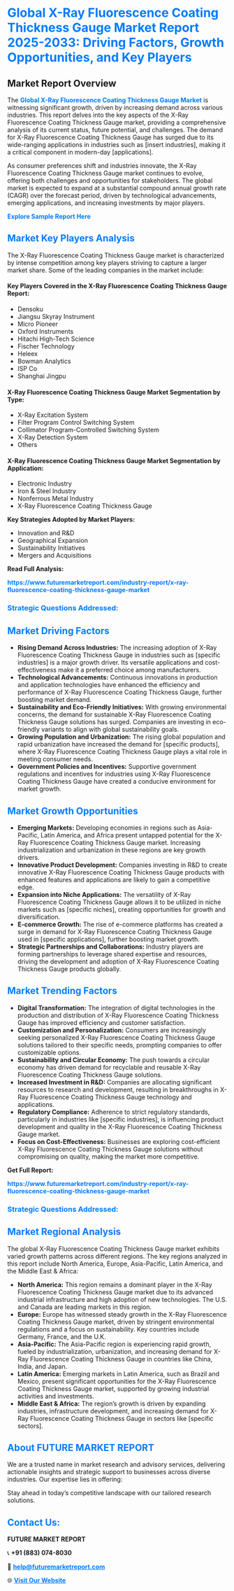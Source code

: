 <h1 style="color: #007BFF;">Global X-Ray Fluorescence Coating Thickness Gauge Market Report 2025-2033: Driving Factors, Growth Opportunities, and Key Players</h1>

<section id="overview">
<h2>Market Report Overview</h2>
<p>The <a href="https://www.futuremarketreport.com/industry-report/x-ray-fluorescence-coating-thickness-gauge-market" style="color: #007BFF; text-decoration: none;"><strong>Global X-Ray Fluorescence Coating Thickness Gauge Market</strong></a> is witnessing significant growth, driven by increasing demand across various industries. This report delves into the key aspects of the X-Ray Fluorescence Coating Thickness Gauge market, providing a comprehensive analysis of its current status, future potential, and challenges. The demand for X-Ray Fluorescence Coating Thickness Gauge has surged due to its wide-ranging applications in industries such as [insert industries], making it a critical component in modern-day [applications].</p>
<p>As consumer preferences shift and industries innovate, the X-Ray Fluorescence Coating Thickness Gauge market continues to evolve, offering both challenges and opportunities for stakeholders. The global market is expected to expand at a substantial compound annual growth rate (CAGR) over the forecast period, driven by technological advancements, emerging applications, and increasing investments by major players.</p>
</section>

<section id="overview">
<p><a href="https://www.futuremarketreport.com/request-sample/reportId=112184" style="color: #007BFF; text-decoration: none;"><strong>Explore Sample Report Here</strong></a></p>
</section>

<section id="key-players">
<h2 style="color: #007BFF;">Market Key Players Analysis</h2>
<p>The X-Ray Fluorescence Coating Thickness Gauge market is characterized by intense competition among key players striving to capture a larger market share. Some of the leading companies in the market include:</p>
<h4>Key Players Covered in the X-Ray Fluorescence Coating Thickness Gauge Report:</h4>
<ul><li>Densoku</li><li>Jiangsu Skyray Instrument</li><li>Micro Pioneer</li><li>Oxford Instruments</li><li>Hitachi High-Tech Science</li><li>Fischer Technology</li><li>Heleex</li><li>Bowman Analytics</li><li>ISP Co</li><li>Shanghai Jingpu</li></ul>
<h4>X-Ray Fluorescence Coating Thickness Gauge Market Segmentation by Type:</h4>
<ul><li>X-Ray Excitation System</li><li>Filter Program Control Switching System</li><li>Collimator Program-Controlled Switching System</li><li>X-Ray Detection System</li><li>Others</li></ul>

<h4>X-Ray Fluorescence Coating Thickness Gauge Market Segmentation by Application:</h4>
<ul><li>Electronic Industry</li><li>Iron &amp; Steel Industry</li><li>Nonferrous Metal Industry</li><li>X-Ray Fluorescence Coating Thickness Gauge</li></ul>
<p><strong>Key Strategies Adopted by Market Players:</strong></p>
<ul>
<li>Innovation and R&D</li>
<li>Geographical Expansion</li>
<li>Sustainability Initiatives</li>
<li>Mergers and Acquisitions</li>
</ul>
</section>

<section>
<p><strong>Read Full Analysis: </strong></p><a href="https://www.futuremarketreport.com/industry-report/x-ray-fluorescence-coating-thickness-gauge-market" style="color: #007BFF; text-decoration: none;"><strong>https://www.futuremarketreport.com/industry-report/x-ray-fluorescence-coating-thickness-gauge-market</strong></a>
<h3 style="color: #007BFF;">Strategic Questions Addressed:</h3>
</section>

<section id="driving-factors">
<h2 style="color: #007BFF;">Market Driving Factors</h2>
<ul>
<li><strong>Rising Demand Across Industries:</strong> The increasing adoption of X-Ray Fluorescence Coating Thickness Gauge in industries such as [specific industries] is a major growth driver. Its versatile applications and cost-effectiveness make it a preferred choice among manufacturers.</li>
<li><strong>Technological Advancements:</strong> Continuous innovations in production and application technologies have enhanced the efficiency and performance of X-Ray Fluorescence Coating Thickness Gauge, further boosting market demand.</li>
<li><strong>Sustainability and Eco-Friendly Initiatives:</strong> With growing environmental concerns, the demand for sustainable X-Ray Fluorescence Coating Thickness Gauge solutions has surged. Companies are investing in eco-friendly variants to align with global sustainability goals.</li>
<li><strong>Growing Population and Urbanization:</strong> The rising global population and rapid urbanization have increased the demand for [specific products], where X-Ray Fluorescence Coating Thickness Gauge plays a vital role in meeting consumer needs.</li>
<li><strong>Government Policies and Incentives:</strong> Supportive government regulations and incentives for industries using X-Ray Fluorescence Coating Thickness Gauge have created a conducive environment for market growth.</li>
</ul>
</section>

<section id="growth-opportunities">
<h2 style="color: #007BFF;">Market Growth Opportunities</h2>
<ul>
<li><strong>Emerging Markets:</strong> Developing economies in regions such as Asia-Pacific, Latin America, and Africa present untapped potential for the X-Ray Fluorescence Coating Thickness Gauge market. Increasing industrialization and urbanization in these regions are key growth drivers.</li>
<li><strong>Innovative Product Development:</strong> Companies investing in R&D to create innovative X-Ray Fluorescence Coating Thickness Gauge products with enhanced features and applications are likely to gain a competitive edge.</li>
<li><strong>Expansion into Niche Applications:</strong> The versatility of X-Ray Fluorescence Coating Thickness Gauge allows it to be utilized in niche markets such as [specific niches], creating opportunities for growth and diversification.</li>
<li><strong>E-commerce Growth:</strong> The rise of e-commerce platforms has created a surge in demand for X-Ray Fluorescence Coating Thickness Gauge used in [specific applications], further boosting market growth.</li>
<li><strong>Strategic Partnerships and Collaborations:</strong> Industry players are forming partnerships to leverage shared expertise and resources, driving the development and adoption of X-Ray Fluorescence Coating Thickness Gauge products globally.</li>
</ul>
</section>

<section id="trending-factors">
<h2 style="color: #007BFF;">Market Trending Factors</h2>
<ul>
<li><strong>Digital Transformation:</strong> The integration of digital technologies in the production and distribution of X-Ray Fluorescence Coating Thickness Gauge has improved efficiency and customer satisfaction.</li>
<li><strong>Customization and Personalization:</strong> Consumers are increasingly seeking personalized X-Ray Fluorescence Coating Thickness Gauge solutions tailored to their specific needs, prompting companies to offer customizable options.</li>
<li><strong>Sustainability and Circular Economy:</strong> The push towards a circular economy has driven demand for recyclable and reusable X-Ray Fluorescence Coating Thickness Gauge solutions.</li>
<li><strong>Increased Investment in R&D:</strong> Companies are allocating significant resources to research and development, resulting in breakthroughs in X-Ray Fluorescence Coating Thickness Gauge technology and applications.</li>
<li><strong>Regulatory Compliance:</strong> Adherence to strict regulatory standards, particularly in industries like [specific industries], is influencing product development and quality in the X-Ray Fluorescence Coating Thickness Gauge market.</li>
<li><strong>Focus on Cost-Effectiveness:</strong> Businesses are exploring cost-efficient X-Ray Fluorescence Coating Thickness Gauge solutions without compromising on quality, making the market more competitive.</li>
</ul>
</section>

<section>
<p><strong>Get Full Report: </strong></p><a href="https://www.futuremarketreport.com/industry-report/x-ray-fluorescence-coating-thickness-gauge-market" style="color: #007BFF; text-decoration: none;"><strong>https://www.futuremarketreport.com/industry-report/x-ray-fluorescence-coating-thickness-gauge-market</strong></a>
<h3 style="color: #007BFF;">Strategic Questions Addressed:</h3>
</section>


<section id="regional-analysis">
<h2 style="color: #007BFF;">Market Regional Analysis</h2>
<p>The global X-Ray Fluorescence Coating Thickness Gauge market exhibits varied growth patterns across different regions. The key regions analyzed in this report include North America, Europe, Asia-Pacific, Latin America, and the Middle East & Africa:</p>
<ul>
<li><strong>North America:</strong> This region remains a dominant player in the X-Ray Fluorescence Coating Thickness Gauge market due to its advanced industrial infrastructure and high adoption of new technologies. The U.S. and Canada are leading markets in this region.</li>
<li><strong>Europe:</strong> Europe has witnessed steady growth in the X-Ray Fluorescence Coating Thickness Gauge market, driven by stringent environmental regulations and a focus on sustainability. Key countries include Germany, France, and the U.K.</li>
<li><strong>Asia-Pacific:</strong> The Asia-Pacific region is experiencing rapid growth, fueled by industrialization, urbanization, and increasing demand for X-Ray Fluorescence Coating Thickness Gauge in countries like China, India, and Japan.</li>
<li><strong>Latin America:</strong> Emerging markets in Latin America, such as Brazil and Mexico, present significant opportunities for the X-Ray Fluorescence Coating Thickness Gauge market, supported by growing industrial activities and investments.</li>
<li><strong>Middle East & Africa:</strong> The region’s growth is driven by expanding industries, infrastructure development, and increasing demand for X-Ray Fluorescence Coating Thickness Gauge in sectors like [specific sectors].</li>
</ul>
</section>

<footer>
<h2 style="color: #007BFF;">About FUTURE MARKET REPORT</h2>
<p>We are a trusted name in market research and advisory services, delivering actionable insights and strategic support to businesses across diverse industries. Our expertise lies in offering:</p>

<p>Stay ahead in today’s competitive landscape with our tailored research solutions.</p>

<h2 style="color: #007BFF;">Contact Us:</h2>
<p><strong>FUTURE MARKET REPORT</strong></p>
<p>📞 <strong>+91 (883) 074-8030</strong></p>
<p>📧 <strong><a href="mailto:help@futuremarketreport.com" style="color: #007BFF;">help@futuremarketreport.com</a></strong></p>
<p>🌐 <strong><a href="https://www.futuremarketreport.com/" style="color: #007BFF;">Visit Our Website</a></strong></p>
</footer>